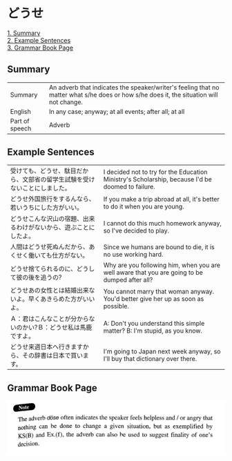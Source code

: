 # どうせ

[1. Summary](#summary)<br>
[2. Example Sentences](#example-sentences)<br>
[3. Grammar Book Page](#grammar-book-page)<br>


## Summary

<table><tr>   <td>Summary</td>   <td>An adverb that indicates the speaker/writer's feeling that no matter what s/he does or how s/he does it, the situation will not change.</td></tr><tr>   <td>English</td>   <td>In any case; anyway; at all events; after all; at all</td></tr><tr>   <td>Part of speech</td>   <td>Adverb</td></tr></table>

## Example Sentences

<table><tr>   <td>受けても、どうせ、駄目だから、文部省の留学生試験を受けないことにしました。</td>   <td>I decided not to try for the Education Ministry's Scholarship, because I'd be doomed to failure.</td></tr><tr>   <td>どうせ外国旅行をするんなら、若いうちにした方がいい。</td>   <td>If you make a trip abroad at all, it's better to do it when you are young.</td></tr><tr>   <td>どうせこんな沢山の宿題、出来るわけがないから、遊ぶことにしたよ。</td>   <td>I cannot do this much homework anyway, so I've decided to play.</td></tr><tr>   <td>人間はどうせ死ぬんだから、あくせく働いても仕方がない。</td>   <td>Since we humans are bound to die, it is no use working hard.</td></tr><tr>   <td>どうせ捨てられるのに、どうして彼の後を追うの?</td>   <td>Why are you following him, when you are well aware that you are going to be dumped after all?</td></tr><tr>   <td>どうせあの女性とは結婚出来ないよ。早くあきらめた方がいいよ。</td>   <td>You cannot marry that woman anyway. You'd better give her up as soon as possible.</td></tr><tr>   <td>Ａ：君はこんなことが分からないのかい?Ｂ：どうせ私は馬鹿ですよ。</td>   <td>A: Don't you understand this simple matter?    B: I'm stupid, as you know.</td></tr><tr>   <td>どうせ来週日本へ行きますから、その辞書は日本で買います。</td>   <td>I'm going to Japan next week anyway, so I'll buy that dictionary over there.</td></tr></table>

## Grammar Book Page

![](../img/Intermediateどうせ.png)

